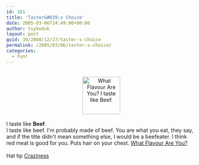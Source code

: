 ```yaml
---
id: 181
title: 'Taster&#039;s Choice'
date: 2005-03-06T14:49:00+00:00
author: tsykoduk
layout: post
guid: 30/2008/12/27/taster-s-choice
permalink: /2005/03/06/taster-s-choice/
categories:
  - Fun!
---
```

<center><br /><a HREF="http://quiz.ravenblack.net/flavour.pl"><img BORDER=0 WIDTH=100 HEIGHT=100 SRC="http://quiz.ravenblack.net/flavour/10.png" ALT="What Flavour Are You? I taste like Beef." /></a></center> <br />I taste like <b>Beef</b>. <br />I taste like beef. I'm probably made of beef. You are what you eat, they say, and if the title didn't mean something else, I would be a beefeater. I think red meat is good for you. Puts hair on your chest. <a HREF="http://quiz.ravenblack.net/flavour.pl">What Flavour Are You?</a><br /><br />Hat tip <a href=http://emilyscraziness.blogspot.com/>Craziness